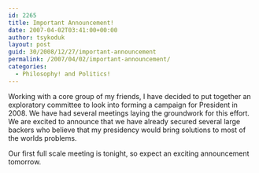 ```yaml
---
id: 2265
title: Important Announcement!
date: 2007-04-02T03:41:00+00:00
author: tsykoduk
layout: post
guid: 30/2008/12/27/important-announcement
permalink: /2007/04/02/important-announcement/
categories:
  - Philosophy! and Politics!
---
```

<p>Working with a core group of my friends, I have decided to put together an exploratory committee to look into forming a campaign for President in 2008. We have had several meetings laying the groundwork for this effort. We are excited to announce that we have already secured several large backers who believe that my presidency would bring solutions to most of the worlds problems.</p>


<p>Our first full scale meeting is tonight, so expect an exciting announcement tomorrow.</p>